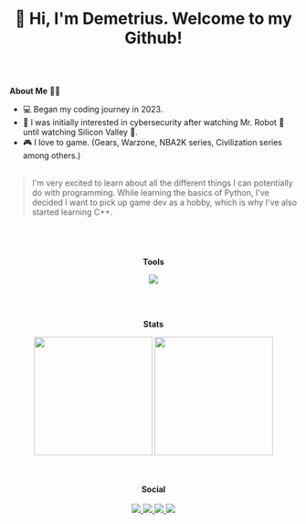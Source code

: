 <h1 align="center">👋 Hi, I'm Demetrius. Welcome to my Github!</h1>

<br/><br/>

**About Me** 👨‍💻

- 💻 Began my coding journey in 2023.
- 🎥 I was initially interested in cybersecurity after watching Mr. Robot 🤖 until watching Silicon Valley 🤣.
- 🎮 I love to game. (Gears, Warzone, NBA2K series, Civilization series among others.)
<br/><br/>

>I'm very excited to learn about all the different things I can potentially do with programming. While learning the basics of Python, I've decided I want to pick up game dev as a hobby, which is why I've also started learning C++. 

#
<br/>
<p align="center">
<strong>Tools</strong>
</p>

<p align="center">
  <a href="https://skillicons.dev">
    <img src="https://skillicons.dev/icons?i=py,cpp,git,github,vscode,visualstudio&theme=dark" />
  </a>
</p><br/><br/>
<p align="center">
<strong>Stats</strong>
</p>
<p align="center">
<img height="207em" src="https://github-readme-stats-taupe-pi.vercel.app/api/top-langs/?username=Demetrius-Redmond&layout=compact&langs_count=20&hide_border=1&role=ORGANIZATION_MEMBER,OWNER,COLLABORATOR&theme=synthwave" align = "center"/>
<img height="207em" src="https://github-readme-stats-taupe-pi.vercel.app/api?username=Demetrius-Redmond&show_icons=true&count_private=true&line_height=28&hide_border=1&include_all_commits=true&role=OWNER,COLLABORATOR&theme=synthwave" align = "center"/><br/><br/><br/><br/>  
<strong>Social</strong><br/><br/>
<a href="https://www.linkedin.com/in/demetrius-redmond-15b632326">
    <img src="https://img.shields.io/badge/LinkedIn-blue?style=for-the-badge&logo=linkedin&logoColor=white"/>
  </a>
  <a href="https://leetcode.com/u/Demetrius-Redmond/">
    <img src="https://img.shields.io/badge/-LeetCode-FFA116?style=for-the-badge&logo=LeetCode&logoColor=black"/>
  </a>
  <a href="https://x.com/DemetriusR5579">
    <img src="https://img.shields.io/badge/X-000000?style=for-the-badge&logo=x&logoColor=white"/>
  </a>
  <a href="https://underdog-devs.slack.com/team/U06D5K52MFT">
    <img src="https://img.shields.io/badge/Slack-4A154B?style=for-the-badge&logo=slack&logoColor=white"/>
  </a>



  
</p>




